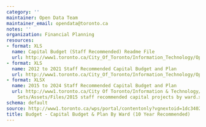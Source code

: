 ```yaml
---
category: ''
maintainer: Open Data Team
maintainer_email: opendata@toronto.ca
notes: ''
organization: Financial Planning
resources:
- format: XLS
  name: Capital Budget (Staff Recommended) Readme File
  url: http://www1.toronto.ca/City_Of_Toronto/Information_Technology/Open_Data/Data_Sets/Assets/Files/Capital_Budget_&_Plan_By_Ward_(10_Yr_Recommended)_Readme.xls
- format: XLS
  name: 2012 to 2021 Staff Recommended Capital Budget and Plan
  url: http://www1.toronto.ca/City_Of_Toronto/Information_Technology/Open_Data/Data_Sets/Assets/Files/2012-2021_by_Ward_-_Admin_Recommended.xls
- format: XLSX
  name: 2015 to 2024 Staff Recommended Capital Budget and Plan
  url: http://www1.toronto.ca/City Of Toronto/Information & Technology/Open Data/Data
    Sets/Assets/Files/2015 staff recommended capital projects by ward.xlsx
schema: default
source: http://www1.toronto.ca/wps/portal/contentonly?vgnextoid=1dc340271f8e3310VgnVCM1000003dd60f89RCRD&vgnextchannel=1a66e03bb8d1e310VgnVCM10000071d60f89RCRD
title: Budget - Capital Budget & Plan By Ward (10 Year Recommended)
---
```

